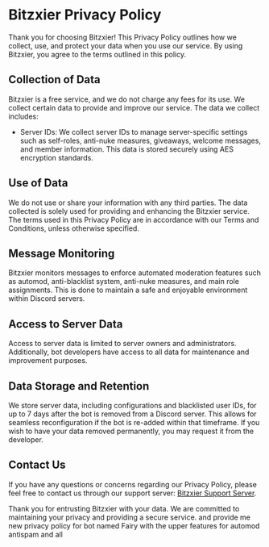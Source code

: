 # Bitzxier Privacy Policy

Thank you for choosing Bitzxier! This Privacy Policy outlines how we collect, use, and protect your data when you use our service. By using Bitzxier, you agree to the terms outlined in this policy.

## Collection of Data

Bitzxier is a free service, and we do not charge any fees for its use. We collect certain data to provide and improve our service. The data we collect includes:

- Server IDs: We collect server IDs to manage server-specific settings such as self-roles, anti-nuke measures, giveaways, welcome messages, and member information. This data is stored securely using AES encryption standards.

## Use of Data

We do not use or share your information with any third parties. The data collected is solely used for providing and enhancing the Bitzxier service. The terms used in this Privacy Policy are in accordance with our Terms and Conditions, unless otherwise specified.

## Message Monitoring

Bitzxier monitors messages to enforce automated moderation features such as automod, anti-blacklist system, anti-nuke measures, and main role assignments. This is done to maintain a safe and enjoyable environment within Discord servers.

## Access to Server Data

Access to server data is limited to server owners and administrators. Additionally, bot developers have access to all data for maintenance and improvement purposes.

## Data Storage and Retention

We store server data, including configurations and blacklisted user IDs, for up to 7 days after the bot is removed from a Discord server. This allows for seamless reconfiguration if the bot is re-added within that timeframe. If you wish to have your data removed permanently, you may request it from the developer.

## Contact Us

If you have any questions or concerns regarding our Privacy Policy, please feel free to contact us through our support server: [Bitzxier Support Server](https://discord.gg/bitzxier).

Thank you for entrusting Bitzxier with your data. We are committed to maintaining your privacy and providing a secure service.
and provide me new privacy policy for bot named Fairy 
with the upper features for automod antispam and all 
